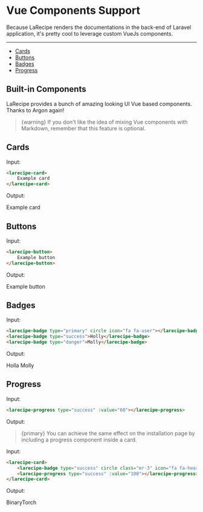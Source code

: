 # Vue Components Support

Because LaRecipe renders the documentations in the back-end of Laravel application, it's pretty cool to leverage custom VueJs components.

---

- [Cards](#cards)
- [Buttons](#buttons)
- [Badges](#badges)
- [Progress](#progress)

## Built-in Components

LaRecipe provides a bunch of amazing looking UI Vue based components. Thanks to Argon again!

> {warning} If you don't like the idea of mixing Vue components with Markdown, remember that this feature is optional. 

<a name="cards"></a>
## Cards

Input:

```html
<larecipe-card>
    Example card
</larecipe-card>
```

Output:

<larecipe-card>
    Example card
</larecipe-card>


<a name="buttons"></a>
## Buttons

Input:

```html
<larecipe-button>
    Example button
</larecipe-button>
```

Output:

<larecipe-button>Example button</larecipe-button>


<a name="badges"></a>
## Badges

Input:

```html
<larecipe-badge type="primary" circle icon="fa fa-user"></larecipe-badge>
<larecipe-badge type="success">Holly</larecipe-badge>
<larecipe-badge type="danger">Molly</larecipe-badge>
```

Output:

<larecipe-badge type="primary" circle icon="fa fa-user"></larecipe-badge>
<larecipe-badge type="success">Holla</larecipe-badge>
<larecipe-badge type="danger">Molly</larecipe-badge>


<a name="progress"></a>
## Progress

Input:

```html
<larecipe-progress type="success" :value="60"></larecipe-progress>
```

Output:

<larecipe-progress type="success" :value="60"></larecipe-progress>

> {primary} You can achieve the same effect on the installation page by including a progress component inside a card.

Input:

```html
<larecipe-card>
    <larecipe-badge type="success" circle class="mr-3" icon="fa fa-heart"></larecipe-badge> BinaryTorch
    <larecipe-progress type="success" :value="100"></larecipe-progress>
</larecipe-card>
```

Output:

<larecipe-card>
    <larecipe-badge type="success" circle class="mr-3" icon="fa fa-heart"></larecipe-badge> BinaryTorch
    <larecipe-progress type="success" :value="100"></larecipe-progress>
</larecipe-card>
